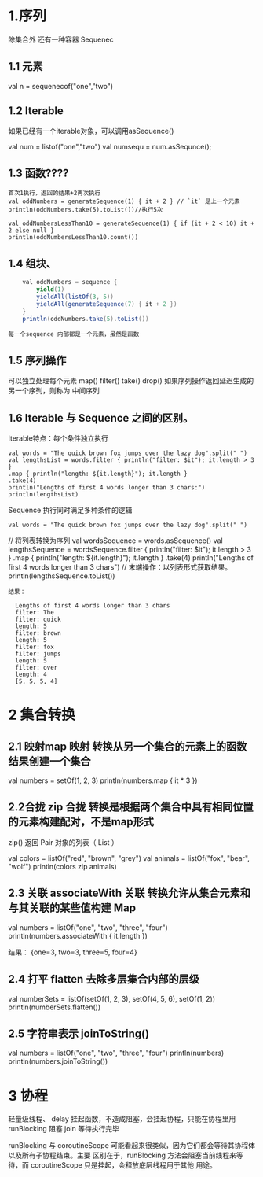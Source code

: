 

# 1.序列
除集合外 还有一种容器 Sequenec<T> 

## 1.1 元素
val n = sequenecof("one","two")

## 1.2 Iterable
如果已经有一个iterable对象，可以调用asSequence()

val num = listof("one","two")
val numsequ = num.asSequnce();

## 1.3 函数????
```
首次1执行，返回的结果+2再次执行
val oddNumbers = generateSequence(1) { it + 2 } // `it` 是上⼀个元素
println(oddNumbers.take(5).toList())//执行5次

val oddNumbersLessThan10 = generateSequence(1) { if (it + 2 < 10) it + 2 else null }
println(oddNumbersLessThan10.count())
```
## 1.4 组块、
```java
    val oddNumbers = sequence {
        yield(1)
        yieldAll(listOf(3, 5))
        yieldAll(generateSequence(7) { it + 2 })
    }
    println(oddNumbers.take(5).toList())
```
    每一个sequence 内部都是一个元素，虽然是函数
    
##  1.5 序列操作
可以独立处理每个元素 map()  filter()
take() drop()
如果序列操作返回延迟⽣成的另⼀个序列，则称为 中间序列

## 1.6 Iterable 与 Sequence 之间的区别。

Iterable特点：每个条件独立执行
```
val words = "The quick brown fox jumps over the lazy dog".split(" ")
val lengthsList = words.filter { println("filter: $it"); it.length > 3 }
.map { println("length: ${it.length}"); it.length }
.take(4)
println("Lengths of first 4 words longer than 3 chars:")
println(lengthsList)

```

Sequence 执行同时满足多种条件的逻辑

    val words = "The quick brown fox jumps over the lazy dog".split(" ")
// 将列表转换为序列
    val wordsSequence = words.asSequence()
    val lengthsSequence = wordsSequence.filter { println("filter: $it"); it.length > 3 }
        .map { println("length: ${it.length}"); it.length }
        .take(4)
    println("Lengths of first 4 words longer than 3 chars")
// 末端操作：以列表形式获取结果。
    println(lengthsSequence.toList())
    
    结果：
    
  ```
    Lengths of first 4 words longer than 3 chars
    filter: The
    filter: quick
    length: 5
    filter: brown
    length: 5
    filter: fox
    filter: jumps
    length: 5
    filter: over
    length: 4
    [5, 5, 5, 4]
  ```

# 2 集合转换

## 2.1 映射map  映射 转换从另⼀个集合的元素上的函数结果创建⼀个集合

val numbers = setOf(1, 2, 3)
println(numbers.map { it * 3 })

## 2.2合拢 zip  合拢 转换是根据两个集合中具有相同位置的元素构建配对，不是map形式
zip() 返回 Pair 对象的列表（ List ）

val colors = listOf("red", "brown", "grey")
val animals = listOf("fox", "bear", "wolf")
println(colors zip animals)

## 2.3 关联 associateWith  关联 转换允许从集合元素和与其关联的某些值构建 Map

val numbers = listOf("one", "two", "three", "four")
println(numbers.associateWith { it.length })

结果：
{one=3, two=3, three=5, four=4}

## 2.4 打平 flatten  去除多层集合内部的层级

val numberSets = listOf(setOf(1, 2, 3), setOf(4, 5, 6), setOf(1, 2))
println(numberSets.flatten())

## 2.5 字符串表示  joinToString()

val numbers = listOf("one", "two", "three", "four")
println(numbers)
println(numbers.joinToString())



# 3 协程
轻量级线程、
delay 挂起函数，不造成阻塞，会挂起协程，只能在协程里用
runBlocking 阻塞
join 等待执行完毕

runBlocking 与 coroutineScope 可能看起来很类似，因为它们都会等待其协程体以及所有⼦协程结束。主要
区别在于，runBlocking ⽅法会阻塞当前线程来等待，⽽ coroutineScope 只是挂起，会释放底层线程⽤于其他
⽤途。








